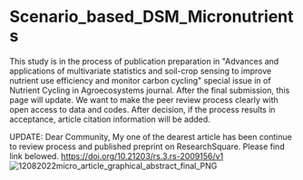 # Scenario_based_DSM_Micronutrients
This study is in the process of publication preparation in "Advances and applications of multivariate statistics and soil-crop sensing to improve nutrient use efficiency and monitor carbon cycling" special issue in of Nutrient Cycling in Agroecosystems journal. After the final submission, this page will update. We want to make the peer review process clearly with open access to data and codes. After decision, if the process results in acceptance, article citation information will be added.

UPDATE: Dear Community, My one of the dearest article has been continue to review process and published preprint on ResearchSquare. Please find link belowed.
https://doi.org/10.21203/rs.3.rs-2009156/v1
![12082022micro_article_graphical_abstract_final_PNG](https://user-images.githubusercontent.com/63097921/185461392-3ea15c3d-989f-4427-b67e-7bcb777a6ab5.png)
